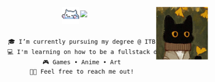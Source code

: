 <div align="center">
<img src="img\cat.gif" align="center" height="40" />
<img src="img\cat.jpg" width="24%" align="right" />
<img src="https://readme-typing-svg.demolab.com?font=Inconsolata&weight=500&size=50&duration=4000&pause=300&color=A7A459&center=true&vCenter=true&multiline=true&repeat=false&random=false&width=1300&height=140&lines=Hello+all!;I'm+Grace%2C+an+Informatics+Engineering+student+%E2%9C%A9" width="70%" />
<br><br>
<pre>
    🎓 I’m currently pursuing my degree @ ITB
    💻 I'm learning on how to be a fullstack developer
    🎮 Games • Anime • Art
    🙌🏻 Feel free to reach me out!
</pre>
</div>